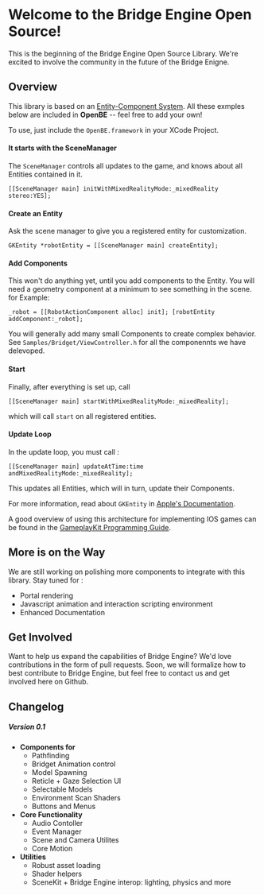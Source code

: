 # Welcome to the Bridge Engine Open Source!

This is the beginning of the Bridge Engine Open Source Library. We're excited to involve the community in the future of the Bridge Enigne. 

## Overview  
This library is based on an [Entity-Component System](https://en.wikipedia.org/wiki/Entity%E2%80%93component%E2%80%93system). All these exmples below are included in **OpenBE** -- feel free to add your own! 

To use, just include the `OpenBE.framework` in your XCode Project. 

####  It starts with the SceneManager
The `SceneManager` controls all updates to the game, and knows about all Entities contained in it.

`[[SceneManager main] initWithMixedRealityMode:_mixedReality stereo:YES];`

#### Create an Entity
Ask the scene manager to give you a registered entity for customization.

`GKEntity *robotEntity = [[SceneManager main] createEntity];`

####  Add Components
This won't do anything yet, until you add components to the Entity. You will need a geometry component at a minimum to see something in the scene.
for Example: 

`_robot = [[RobotActionComponent alloc] init];
[robotEntity addComponent:_robot]; `

You will generally add many small Components to create complex behavior. See `Samples/Bridget/ViewController.h` for all the componennts we have delevoped.

#### Start

Finally, after everything is set up, call 

`[[SceneManager main] startWithMixedRealityMode:_mixedReality];`

which will call `start` on all registered entities.     

####  Update Loop

In the update loop, you must call :

`[[SceneManager main] updateAtTime:time andMixedRealityMode:_mixedReality];`

This updates all Entities, which will in turn, update their Components. 

For more information, read about `GKEntity` in [Apple's Documentation](https://developer.apple.com/reference/gameplaykit/gkentity).

A good overview of using this architecture for implementing IOS games can be found in the [GameplayKit Programming Guide](https://developer.apple.com/library/content/documentation/General/Conceptual/GameplayKit_Guide/EntityComponent.html#//apple_ref/doc/uid/TP40015172-CH6). 

## More is on the Way
We are still working on polishing more components to integrate with this library. Stay tuned for : 
 - Portal rendering
 - Javascript animation and interaction scripting environment
 - Enhanced Documentation

## Get Involved
Want to help us expand the capabilities of Bridge Engine? We'd love contributions in the form of pull requests. Soon, we will formalize how to best contribute to Bridge Engine, but feel free to contact us and get involved here on Github.
 
## Changelog

##### Version 0.1
- **Components for**
    - Pathfinding
    - Bridget Animation control
    - Model Spawning
    - Reticle + Gaze Selection UI
    - Selectable Models
    - Environment Scan Shaders
    - Buttons and Menus
 - **Core Functionality**
    - Audio Contoller
    - Event Manager
    - Scene and Camera Utilites
    - Core Motion 
- **Utilities**
    - Robust asset loading
    - Shader helpers
    - SceneKit + Bridge Engine interop: lighting, physics and more
 
